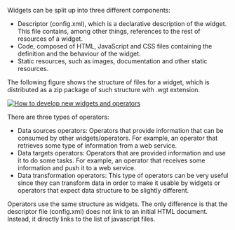 Widgets can be split up into three different components:

-   Descriptor (config.xml), which is a declarative description of the
    widget. This file contains, among other things, references to the
    rest of resources of a widget.
-   Code, composed of HTML, JavaScript and CSS files containing the
    definition and the behaviour of the widget.
-   Static resources, such as images, documentation and other static
    resources.

The following figure shows the structure of files for a widget, which is
distributed as a zip package of such structure with .wgt extension.

[![How to develop new widgets and
operators](images/How-to-develop-new-widgets-and-operators.png)](images/How-to-develop-new-widgets-and-operators.png)

There are three types of operators:

-   Data sources operators: Operators that provide information that can
    be consumed by other widgets/operators. For example, an operator
    that retrieves some type of information from a web service.
-   Data targets operators: Operators that are provided information and
    use it to do some tasks. For example, an operator that receives some
    information and push it to a web service.
-   Data transformation operators: This type of operators can be very
    useful since they can transform data in order to make it usable by
    widgets or operators that expect data structure to be slightly
    different.

Operators use the same structure as widgets. The only difference is that
the descriptor file (config.xml) does not link to an initial HTML
document. Instead, it directly links to the list of javascript files.  

 
